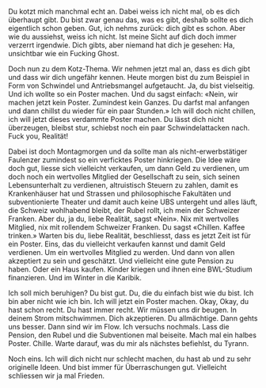Du kotzt mich manchmal echt an. Dabei weiss ich nicht mal, ob es dich überhaupt gibt. Du bist zwar genau das, was es gibt, deshalb sollte es dich eigentlich schon geben. Gut, ich nehms zurück: dich gibt es schon. Aber wie du aussiehst, weiss ich nicht. Ist meine Sicht auf dich doch immer verzerrt irgendwie. Dich gibts, aber niemand hat dich je gesehen: Ha, unsichtbar wie ein Fucking Ghost. 

Doch nun zu dem Kotz-Thema. Wir nehmen jetzt mal an, dass es dich gibt und dass wir dich ungefähr kennen. Heute morgen bist du zum Beispiel in Form von Schwindel und Antriebsmangel aufgetaucht. Ja, du bist vielseitig. Und ich wollte so ein Poster machen. Und du sagst einfach: «Nein, wir machen jetzt kein Poster. Zumindest kein Ganzes. Du darfst mal anfangen und dann chillst du wieder für ein paar Stunden.» Ich will doch nicht chillen, ich will jetzt dieses verdammte Poster machen. Du lässt dich nicht überzeugen, bleibst stur, schiebst noch ein paar Schwindelattacken nach. Fuck you, Realität!

Dabei ist doch Montagmorgen und da sollte man als nicht-erwerbstätiger Faulenzer zumindest so ein verficktes Poster hinkriegen. Die Idee wäre doch gut, liesse sich vielleicht verkaufen, um dann Geld zu verdienen, um doch noch ein wertvolles Mitglied der Gesellschaft zu sein, sich seinen Lebensunterhalt zu verdienen, altruistisch Steuern zu zahlen, damit es Krankenhäuser hat und Strassen und philosophische Fakultäten und subventionierte Theater und damit auch keine UBS untergeht und alles läuft, die Schweiz wohlhabend bleibt, der Rubel rollt, ich mein der Schweizer Franken. Aber du, ja du, liebe Realität, sagst «Nein». Nix mit wertvolles Mitglied, nix mit rollendem Schweizer Franken. Du sagst «Chillen. Kaffee trinken.» Warten bis du, liebe Realität, beschliesst, dass es jetzt Zeit ist für ein Poster. Eins, das du vielleicht verkaufen kannst und damit Geld verdienen. Um ein wertvolles Mitglied zu werden. Und dann von allen akzeptiert zu sein und geschätzt. Und vielleicht eine gute Pension zu haben. Oder ein Haus kaufen. Kinder kriegen und ihnen eine BWL-Studium finanzieren. Und im Winter in die Karibik.

Ich soll mich beruhigen? Du bist gut. Du, die du einfach bist wie du bist. Ich bin aber nicht wie ich bin. Ich will jetzt ein Poster machen. Okay, Okay, du hast schon recht. Du hast immer recht. Wir müssen uns dir beugen. In deinem Strom mitschwimmen. Dich akzeptieren. Du allmächtige. Dann gehts uns besser. Dann sind wir im Flow. Ich versuchs nochmals. Lass die Pension, den Rubel und die Subventionen mal beiseite. Mach mal ein halbes Poster. Chille. Warte darauf, was du mir als nächstes befiehlst, du Tyrann. 

Noch eins. Ich will dich nicht nur schlecht machen, du hast ab und zu sehr originelle Ideen. Und bist immer für Überraschungen gut. Vielleicht schliessen wir ja mal Frieden. 



